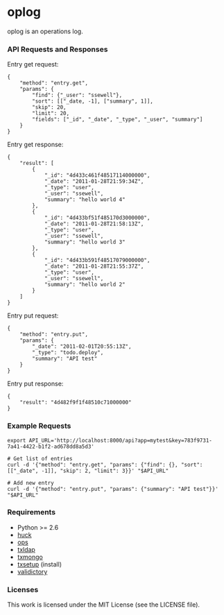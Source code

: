 oplog
=====

oplog is an operations log.

### API Requests and Responses

Entry get request:

    {
        "method": "entry.get",
        "params": {
            "find": {"_user": "ssewell"},
            "sort": [["_date, -1], ["summary", 1]],
            "skip": 20,
            "limit": 20,
            "fields": ["_id", "_date", "_type", "_user", "summary"]
        }
    }

Entry get response:

    {
        "result": [
            {
                "_id": "4d433c461f48517114000000",
                "_date": "2011-01-28T21:59:34Z",
                "_type": "user",
                "_user": "ssewell",
                "summary": "hello world 4"
            },
            {
                "_id": "4d433bf51f485170d3000000",
                "_date": "2011-01-28T21:58:13Z",
                "_type": "user",
                "_user": "ssewell",
                "summary": "hello world 3"
            },
            {
                "_id": "4d433b591f48517079000000",
                "_date": "2011-01-28T21:55:37Z",
                "_type": "user",
                "_user": "ssewell",
                "summary": "hello world 2"
            }
        ]
    }

Entry put request:

    {
        "method": "entry.put",
        "params": {
            "_date": "2011-02-01T20:55:13Z",
            "_type": "todo.deploy",
            "summary": "API test"
        }
    }

Entry put response:

    {
        "result": "4d482f9f1f48510c71000000"
    }

### Example Requests

    export API_URL='http://localhost:8000/api?app=mytest&key=783f9731-7a41-4422-b1f2-ad678dd8a5d3'

    # Get list of entries
    curl -d '{"method": "entry.get", "params": {"find": {}, "sort": [["_date", -1]], "skip": 2, "limit": 3}}' "$API_URL"

    # Add new entry
    curl -d '{"method": "entry.put", "params": {"summary": "API test"}}' "$API_URL"

### Requirements

* Python >= 2.6
* [huck](http://pypi.python.org/pypi/huck)
* [ops](http://pypi.python.org/pypi/ops)
* [txldap](http://pypi.python.org/pypi/txldap)
* [txmongo](http://pypi.python.org/pypi/txmongo)
* [txsetup](http://pypi.python.org/pypi/txsetup) (install)
* [validictory](http://pypi.python.org/pypi/validictory)

### Licenses

This work is licensed under the MIT License (see the LICENSE file).
